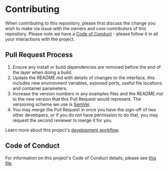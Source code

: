 # Contributing

When contributing to this repository, please first discuss the change you wish to make via issue with the owners and core contributors of this repository. Please note we have a [Code of Conduct](https://github.com/zelcash/zel-zepio/blob/master/CODE_OF_CONDUCT.md) - please follow it in all your interactions with the project.

## Pull Request Process

1. Ensure any install or build dependencies are removed before the end of the layer when doing a
   build.
2. Update the README.md with details of changes to the interface, this includes new environment
   variables, exposed ports, useful file locations and container parameters.
3. Increase the version numbers in any examples files and the README.md to the new version that this
   Pull Request would represent. The versioning scheme we use is [SemVer](http://semver.org/).
4. You may merge the Pull Request in once you have the sign-off of two other developers, or if you
   do not have permission to do that, you may request the second reviewer to merge it for you.

Learn more about this project's [development workflow](https://github.com/zelcash/zel-zepio/blob/master/DEVELOPMENT_WORKFLOW.md).

## Code of Conduct

For information on this project's Code of Conduct details, please see [this file](https://github.com/zelcash/zel-zepio/blob/master/CODE_OF_CONDUCT.md).